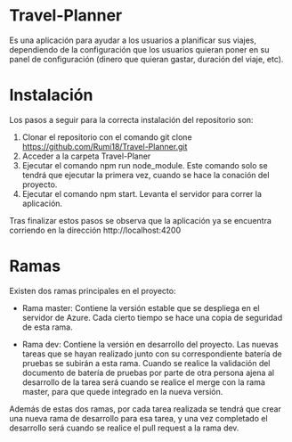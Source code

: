 # Travel-Planner
Es una aplicación para ayudar a los usuarios a planificar sus viajes, dependiendo de la configuración que los usuarios quieran poner en su panel de configuración (dinero que quieran gastar, duración del viaje, etc).

# Instalación
Los pasos a seguir para la correcta instalación del repositorio son:
1. Clonar el repositorio con el comando git clone https://github.com/Rumi18/Travel-Planner.git
2. Acceder a la carpeta Travel-Planer
3. Ejecutar el comando npm run node_module. Este comando solo se tendrá que ejecutar la primera vez, cuando se hace la conación del proyecto.
4. Ejecutar el comando npm start. Levanta el servidor para correr la aplicación.

Tras finalizar estos pasos se observa que la aplicación ya se encuentra corriendo en la dirección http://localhost:4200

# Ramas

Existen dos ramas principales en el proyecto:

- Rama master:
Contiene la versión estable que se despliega en el servidor de Azure. Cada cierto tiempo se hace una copia de seguridad de esta rama.

- Rama dev:
Contiene la versión en desarrollo del proyecto. Las nuevas tareas que se hayan realizado junto con su correspondiente batería de pruebas se subirán a esta rama. Cuando se realice la validación del documento de batería de pruebas por parte de otra persona ajena al desarrollo de la tarea será cuando se realice el merge con la rama master, para que quede integrado en la nueva versión.

Además de estas dos ramas, por cada tarea realizada se tendrá que crear una nueva rama de desarrollo para esa tarea, y una vez completado el desarrollo será cuando se realice el pull request a la rama dev.
